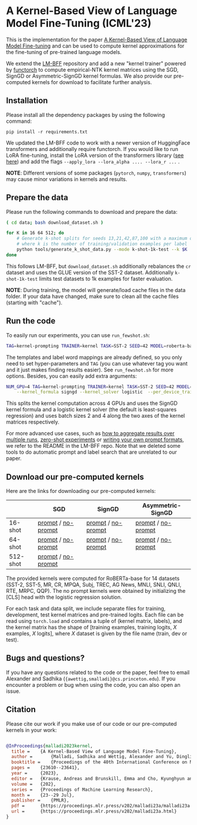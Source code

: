 # A Kernel-Based View of Language Model Fine-Tuning (ICML'23)

This is the implementation for the paper [A Kernel-Based View of Language Model Fine-tuning](https://arxiv.org/abs/2210.05643)
and can be used to compute kernel approximations for the fine-tuning of pre-trained language models.

We extend the [LM-BFF](https://github.com/princeton-nlp/LM-BFF) repository and
add a new "kernel trainer" powered by [functorch](https://github.com/pytorch/functorch) to compute empirical-NTK kernel matrices using the SGD, SignGD or Asymmetric-SignGD kernel formulas.
We also provide our pre-computed kernels for download to facilitate further analysis.

## Installation
Please install all the dependency packages by using the following command:
```
pip install -r requirements.txt
```

We updated the LM-BFF code to work with a newer version of HuggingFace transformers and additionally require functorch.
If you would like to run LoRA fine-tuning, install the LoRA version of the transformers library ([see here](https://github.com/microsoft/LoRA/tree/main/examples/NLU)) and add the flags `--apply_lora --lora_alpha .... --lora_r ...` .

**NOTE**: Different versions of some packages (`pytorch`, `numpy`, `transformers`) may cause minor variations in kernels and results.

## Prepare the data
Please run the following commands to download and prepare the data:

```bash
( cd data; bash download_dataset.sh )

for K in 16 64 512; do
    # Generate k-shot splits for seeds 13,21,42,87,100 with a maximum of 1k test examples in data/k-shot-1k-test,
    # where k is the number of training/validation examples per label
    python tools/generate_k_shot_data.py --mode k-shot-1k-test --k $K
done
```

This follows LM-BFF, but `download_dataset.sh` additionally rebalances the `cr` dataset and uses the GLUE version of the SST-2 dataset. Additionally `k-shot-1k-test` limits test datasets to 1k examples for faster evaluation.

**NOTE**: During training, the model will generate/load cache files in the data folder. If your data have changed, make sure to clean all the cache files (starting with "cache").

## Run the code
To easily run our experiments, you can use `run_fewshot.sh`:

```bash
TAG=kernel-prompting TRAINER=kernel TASK=SST-2 SEED=42 MODEL=roberta-base bash run_fewshot.sh
```

The templates and label word mappings are already defined, so you only need to set hyper-parameters and `TAG` (you can use whatever tag you want and it just makes finding results easier). See `run_fewshot.sh` for more options. Besides, you can easily add extra arguments:

```bash
NUM_GPU=4 TAG=kernel-prompting TRAINER=kernel TASK=SST-2 SEED=42 MODEL=roberta-base bash run_fewshot.sh \
    --kernel_formula signgd --kernel_solver logistic  --per_device_train_batch_size 2 --per_device_eval_batch_size 4
```
This splits the kernel computation across 4 GPUs and uses the SignGD kernel formula and a logistic kernel solver (the default is least-squares regression) and uses batch sizes 2 and 4 along the two axes of the kernel matrices respectively.

For more advanced use cases, such as [how to aggregate results over multiple runs](https://github.com/princeton-nlp/LM-BFF#experiments-with-multiple-runs), [zero-shot experiments](https://github.com/princeton-nlp/LM-BFF#zero-shot-experiments) or [writing your own prompt formats](https://github.com/princeton-nlp/LM-BFF#how-to-design-your-own-templates), we refer to the README in the LM-BFF repo.
Note that we deleted some tools to do automatic prompt and label search that are unrelated to our paper.

 ## Download our pre-computed kernels
Here are the links for downloading our pre-computed kernels:

|        | SGD | SignGD | Asymmetric-SignGD | 
|--------|-----|--------|-------------------|
| 16-shot| [prompt](https://nlp.cs.princeton.edu/projects/LM-Kernel-FT/roberta-base/prompt-sgd-16-shot.zip) / [no-prompt](https://nlp.cs.princeton.edu/projects/LM-Kernel-FT/roberta-base/no_prompt-sgd-16-shot.zip)    |  [prompt](https://nlp.cs.princeton.edu/projects/LM-Kernel-FT/roberta-base/prompt-signgd-16-shot.zip) / [no-prompt](https://nlp.cs.princeton.edu/projects/LM-Kernel-FT/roberta-base/no_prompt-signgd-16-shot.zip)       |  [prompt](https://nlp.cs.princeton.edu/projects/LM-Kernel-FT/roberta-base/prompt-asymmetric_signgd-16-shot.zip) / [no-prompt](https://nlp.cs.princeton.edu/projects/LM-Kernel-FT/roberta-base/no_prompt-asymmetric_signgd-16-shot.zip) |
| 64-shot| [prompt](https://nlp.cs.princeton.edu/projects/LM-Kernel-FT/roberta-base/prompt-sgd-64-shot.zip) / [no-prompt](https://nlp.cs.princeton.edu/projects/LM-Kernel-FT/roberta-base/no_prompt-sgd-64-shot.zip)    |  [prompt](https://nlp.cs.princeton.edu/projects/LM-Kernel-FT/roberta-base/prompt-signgd-64-shot.zip) / [no-prompt](https://nlp.cs.princeton.edu/projects/LM-Kernel-FT/roberta-base/no_prompt-signgd-64-shot.zip)       |  [prompt](https://nlp.cs.princeton.edu/projects/LM-Kernel-FT/roberta-base/prompt-asymmetric_signgd-64-shot.zip) / [no-prompt](https://nlp.cs.princeton.edu/projects/LM-Kernel-FT/roberta-base/no_prompt-asymmetric_signgd-64-shot.zip) |
| 512-shot| [prompt](https://nlp.cs.princeton.edu/projects/LM-Kernel-FT/roberta-base/prompt-sgd-512-shot.zip) / [no-prompt](https://nlp.cs.princeton.edu/projects/LM-Kernel-FT/roberta-base/no_prompt-sgd-512-shot.zip)  | | |||

The provided kernels were computed for RoBERTa-base for 14 datasets (SST-2, SST-5, MR, CR, MPQA, Subj, TREC, AG News, MNLI, SNLI, QNLI, RTE, MRPC, QQP). The no prompt kernels were obtained by initializing the [CLS] head with the logistic regression solution.

For each task and data split, we include separate files for training, development, test kernel matrices and pre-trained logits. Each file can be read using `torch.load` and contains a tuple of (kernel matrix, labels),
and the kernel matrix has the shape of [training examples, training logits, *X* examples, *X* logits], where *X* dataset is given by the file name (train, dev or test).

## Bugs and questions?
If you have any questions related to the code or the paper, feel free to email Alexander and Sadhika (`{awettig,smalladi}@cs.princeton.edu`). If you encounter a problem or bug when using the code, you can also open an issue.

## Citation

Please cite our work if you make use of our code or our pre-computed kernels in your work:

```bibtex

@InProceedings{malladi2023kernel,
  title = 	 {A Kernel-Based View of Language Model Fine-Tuning},
  author =       {Malladi, Sadhika and Wettig, Alexander and Yu, Dingli and Chen, Danqi and Arora, Sanjeev},
  booktitle = 	 {Proceedings of the 40th International Conference on Machine Learning},
  pages = 	 {23610--23641},
  year = 	 {2023},
  editor = 	 {Krause, Andreas and Brunskill, Emma and Cho, Kyunghyun and Engelhardt, Barbara and Sabato, Sivan and Scarlett, Jonathan},
  volume = 	 {202},
  series = 	 {Proceedings of Machine Learning Research},
  month = 	 {23--29 Jul},
  publisher =    {PMLR},
  pdf = 	 {https://proceedings.mlr.press/v202/malladi23a/malladi23a.pdf},
  url = 	 {https://proceedings.mlr.press/v202/malladi23a.html}
}
```
